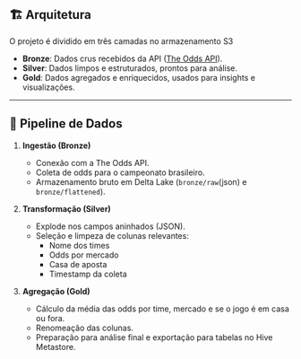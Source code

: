 ## 🏗️ Arquitetura

O projeto é dividido em três camadas no armazenamento S3

- **Bronze**: Dados crus recebidos da API ([The Odds API](https://the-odds-api.com/)).
- **Silver**: Dados limpos e estruturados, prontos para análise.
- **Gold**: Dados agregados e enriquecidos, usados para insights e visualizações.

---

## 🔁 Pipeline de Dados

1. **Ingestão (Bronze)**
   - Conexão com a The Odds API.
   - Coleta de odds para o campeonato brasileiro.
   - Armazenamento bruto em Delta Lake (`bronze/raw`(json) e `bronze/flattened`).

2. **Transformação (Silver)**
   - Explode nos campos aninhados (JSON).
   - Seleção e limpeza de colunas relevantes:
     - Nome dos times
     - Odds por mercado
     - Casa de aposta
     - Timestamp da coleta

3. **Agregação (Gold)**
   - Cálculo da média das odds por time, mercado e se o jogo é em casa ou fora.
   - Renomeação das colunas.
   - Preparação para análise final e exportação para tabelas no Hive Metastore.
